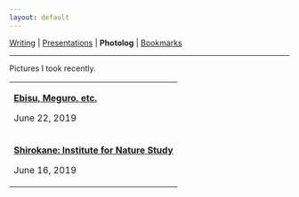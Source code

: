 ```yaml
---
layout: default
---
```

<a href="https://amitlan.github.io/writing">Writing</a> | <a href="https://amitlan.github.io/talks">Presentations</a> | <b>Photolog</b> | <a href="https://amitlan.github.io/bookmarks">Bookmarks</a>
<hr>
Pictures I took recently.

<table>
  <tr>
    <td><p><a href="ebisu-meguro"><b>Ebisu, Meguro, etc.</b></a></p><p>June 22, 2019</p></td>
  </tr>
  <tr>
    <td><p><a href="shirokane"><b>Shirokane: Institute for Nature Study</b></a></p><p>June 16, 2019</p></td>
  </tr>
</table>
